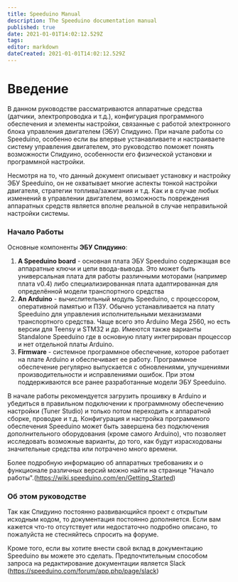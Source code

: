 ```yaml
---
title: Speeduino Manual
description: The Speeduino documentation manual
published: true
date: 2021-01-01T14:02:12.529Z
tags: 
editor: markdown
dateCreated: 2021-01-01T14:02:12.529Z
---
```


# Введение
В данном руководстве рассматриваются аппаратные средства (датчики, электропроводка и т.д.), конфигурация программного обеспечения и элементы настройки, связанные с работой электронного блока управления двигателем (ЭБУ) Спидуино. При начале работы со Speeduino, особенно если вы впервые устанавливаете и настраиваете систему управления двигателем, это руководство поможет понять возможности Спидуино, особенности его физической установки и программной настройки.

Несмотря на то, что данный документ описывает установку и настройку ЭБУ Speeduino, он не охватывает многие аспекты тонкой настройки двигателя, стратегии топлива/зажигания и т.д. Как и в случае любых изменений в управлении двигателем, возможность повреждения аппаратных средств является вполне реальной в случае неправильной настройки системы.

### Начало Работы

Основные компоненты **ЭБУ Спидуино**:

1. **A Speeduino board** - основная плата ЭБУ Speeduino содержащая все аппаратные ключи и цепи ввода-вывода. Это может быть универсальная плата для работы различными моторами (например плата v0.4) либо специализированная плата адаптированная для определённой модели транспортного средства
2. **An Arduino** - вычислительный модуль Speeduino, с процессором, оперативной памятью и ПЗУ. Обычно устанавливается на плату Speeduino для управления исполнительными механизмами транспортного средства. Чаще всего это Arduino Mega 2560, но есть версии для Teensy и STM32 и др. Имеются также варианты Standalone Speeduino где в основную плату интегрирован процессор и нет отдельной платы Arduino.
3. **Firmware** - системное программное обеспечение, которое работает на плате Arduino и обеспечивает ее работу. Программное обеспечение регулярно выпускается с обновлениями, улучшениями производительности и исправлениями ошибок. При этом поддерживаются все ранее разработанные модели ЭБУ Speeduino.

В начале работы рекомендуется загрузить прошивку в Arduino и убедиться в правильном подключении к программному обеспечению настройки (Tuner Studio) и только потом переходить к аппаратной сборке, проводке и т.д. Конфигурация и настройка программного обеспечения Speeduino может быть завершена без подключения дополнительного оборудования (кроме самого Arduino), что позволяет исследовать возможные варианты, до того, как будут израсходованы значительные средства или потрачено много времени.

Более подробную информацию об аппаратных требованиях и о функционале различных версий можно найти на странице "Начало работы".(https://wiki.speeduino.com/en/Getting_Started)

### Об этом руководстве

Так как Спидуино постоянно развивающийся проект с открытым исходным кодом, то документация постоянно дополняется. Если вам кажется что-то отсутствует или недостаточно подробно описано, то пожалуйста не стесняйтесь спросить на форуме.

Кроме того, если вы хотите внести свой вклад в документацию Speeduino вы можете это сделать. Предпочтительным способом запроса на редактирование документации является Slack (https://speeduino.com/forum/app.php/page/slack)

